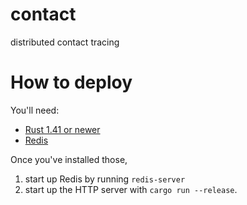 # contact
distributed contact tracing

# How to deploy

You'll need:
- [Rust 1.41 or newer](https://www.rust-lang.org/learn/get-started)
- [Redis](https://redis.io/)

Once you've installed those, 
1) start up Redis by running `redis-server`
2) start up the HTTP server with `cargo run --release`.
